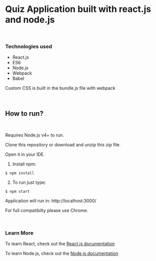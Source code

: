 




# Quiz Application built with react.js and node.js

<br>

### Technologies used

* React.js
* ES6
* Node.js
* Webpack
* Babel

Custom CSS is built in the bundle.js file with webpack

<br>

## How to run?

<br>

Requires Node.js v4+ to run.

Clone this repository or download and unzip this zip file.

Open it in your IDE.

1. Install npm:

```
$ npm install
```

2. To run just type:

```
$ npm start
```

Application will run in: http://localhost:3000/

For full compatibilty please use Chrome.

<br>

### Learn More

To learn React, check out the [React.js documentation](https://reactjs.org/)

To learn Node.js, check out the [Node.js documentation](https://nodejs.org/en/docs/)
